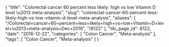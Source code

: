 {
    "title": "Colorectal cancer 60 percent less likely: high vs low Vitamin D level \u2013 meta-analysis",
    "slug": "colorectal-cancer-60-percent-less-likely-high-vs-low-vitamin-d-level-meta-analysis",
    "aliases": [
        "/Colorectal+cancer+60+percent+less+likely+high+vs+low+Vitamin+D+level+\u2013+meta-analysis+Dec+2016",
        "/8122"
    ],
    "tiki_page_id": 8122,
    "date": "2016-12-22",
    "categories": [
        "Colon Cancer",
        "Meta-analysis"
    ],
    "tags": [
        "Colon Cancer",
        "Meta-analysis"
    ]
}